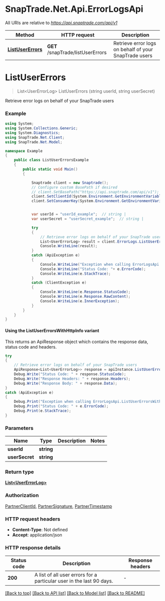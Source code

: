 # SnapTrade.Net.Api.ErrorLogsApi

All URIs are relative to *https://api.snaptrade.com/api/v1*

| Method | HTTP request | Description |
|--------|--------------|-------------|
| [**ListUserErrors**](ErrorLogsApi.md#listusererrors) | **GET** /snapTrade/listUserErrors | Retrieve error logs on behalf of your SnapTrade users |

<a name="listusererrors"></a>
# **ListUserErrors**
> List&lt;UserErrorLog&gt; ListUserErrors (string userId, string userSecret)

Retrieve error logs on behalf of your SnapTrade users

### Example
```csharp
using System;
using System.Collections.Generic;
using System.Diagnostics;
using SnapTrade.Net.Client;
using SnapTrade.Net.Model;

namespace Example
{
    public class ListUserErrorsExample
    {
        public static void Main()
        {

            Snaptrade client = new Snaptrade();
            // Configure custom BasePath if desired
            // client.SetBasePath("https://api.snaptrade.com/api/v1");
            client.SetClientId(System.Environment.GetEnvironmentVariable("SNAPTRADE_CLIENT_ID"));
            client.SetConsumerKey(System.Environment.GetEnvironmentVariable("SNAPTRADE_CONSUMER_KEY"));


            var userId = "userId_example";  // string | 
            var userSecret = "userSecret_example";  // string | 

            try
            {
                // Retrieve error logs on behalf of your SnapTrade users
                List<UserErrorLog> result = client.ErrorLogs.ListUserErrors(userId, userSecret);
                Console.WriteLine(result);
            }
            catch (ApiException e)
            {
                Console.WriteLine("Exception when calling ErrorLogsApi.ListUserErrors: " + e.Message);
                Console.WriteLine("Status Code: "+ e.ErrorCode);
                Console.WriteLine(e.StackTrace);
            }
            catch (ClientException e)
            {
                Console.WriteLine(e.Response.StatusCode);
                Console.WriteLine(e.Response.RawContent);
                Console.WriteLine(e.InnerException);
            }
        }
    }
}
```

#### Using the ListUserErrorsWithHttpInfo variant
This returns an ApiResponse object which contains the response data, status code and headers.

```csharp
try
{
    // Retrieve error logs on behalf of your SnapTrade users
    ApiResponse<List<UserErrorLog>> response = apiInstance.ListUserErrorsWithHttpInfo(userId, userSecret);
    Debug.Write("Status Code: " + response.StatusCode);
    Debug.Write("Response Headers: " + response.Headers);
    Debug.Write("Response Body: " + response.Data);
}
catch (ApiException e)
{
    Debug.Print("Exception when calling ErrorLogsApi.ListUserErrorsWithHttpInfo: " + e.Message);
    Debug.Print("Status Code: " + e.ErrorCode);
    Debug.Print(e.StackTrace);
}
```

### Parameters

| Name | Type | Description | Notes |
|------|------|-------------|-------|
| **userId** | **string** |  |  |
| **userSecret** | **string** |  |  |

### Return type

[**List&lt;UserErrorLog&gt;**](UserErrorLog.md)

### Authorization

[PartnerClientId](../README.md#PartnerClientId), [PartnerSignature](../README.md#PartnerSignature), [PartnerTimestamp](../README.md#PartnerTimestamp)

### HTTP request headers

 - **Content-Type**: Not defined
 - **Accept**: application/json


### HTTP response details
| Status code | Description | Response headers |
|-------------|-------------|------------------|
| **200** | A list of all user errors for a particular user in the last 90 days. |  -  |

[[Back to top]](#) [[Back to API list]](../README.md#documentation-for-api-endpoints) [[Back to Model list]](../README.md#documentation-for-models) [[Back to README]](../README.md)

